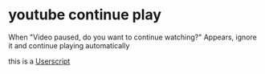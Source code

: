 # youtube continue play
When "Video paused, do you want to continue watching?" Appears, ignore it and continue playing automatically

this is a [Userscript](https://greasyfork.org/zh-TW/scripts/398142-youtube-continue-play)
